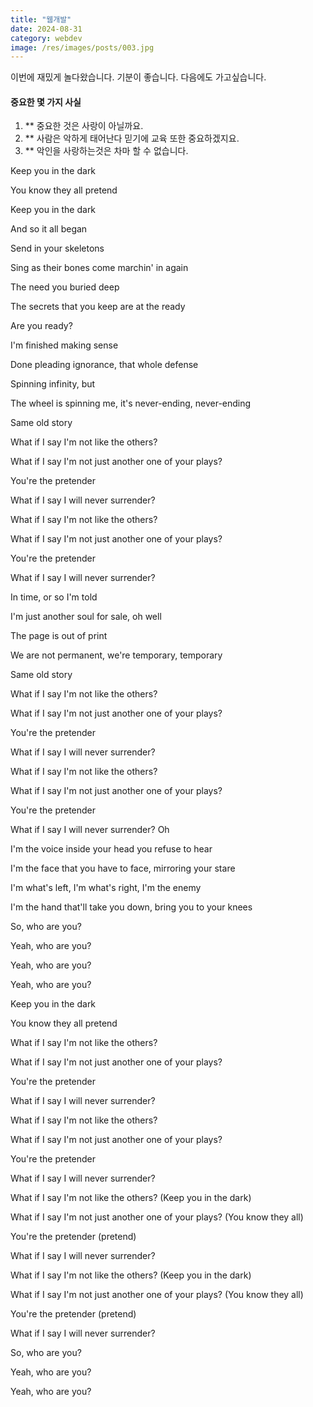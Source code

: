 ```yaml
---
title: "웹개발"
date: 2024-08-31
category: webdev
image: /res/images/posts/003.jpg
---
```


이번에 재밌게 놀다왔습니다.
기분이 좋습니다.
다음에도 가고싶습니다.

#### 중요한 몇 가지 사실

1. ** 중요한 것은 사랑이 아닐까요.
2. ** 사람은 악하게 태어난다 믿기에 교육 또한 중요하겠지요.
3. ** 악인을 사랑하는것은 차마 할 수 없습니다.

Keep you in the dark

You know they all pretend

Keep you in the dark

And so it all began

Send in your skeletons

Sing as their bones come marchin' in again

The need you buried deep

The secrets that you keep are at the ready

Are you ready?

I'm finished making sense

Done pleading ignorance, that whole defense

Spinning infinity, but

The wheel is spinning me, it's never-ending, never-ending

Same old story

What if I say I'm not like the others?

What if I say I'm not just another one of your plays?

You're the pretender

What if I say I will never surrender?

What if I say I'm not like the others?

What if I say I'm not just another one of your plays?

You're the pretender

What if I say I will never surrender?

In time, or so I'm told

I'm just another soul for sale, oh well

The page is out of print

We are not permanent, we're temporary, temporary

Same old story

What if I say I'm not like the others?

What if I say I'm not just another one of your plays?

You're the pretender

What if I say I will never surrender?

What if I say I'm not like the others?

What if I say I'm not just another one of your plays?

You're the pretender

What if I say I will never surrender? Oh

I'm the voice inside your head you refuse to hear

I'm the face that you have to face, mirroring your stare

I'm what's left, I'm what's right, I'm the enemy

I'm the hand that'll take you down, bring you to your knees

So, who are you?

Yeah, who are you?

Yeah, who are you?

Yeah, who are you?


Keep you in the dark

You know they all pretend

What if I say I'm not like the others?

What if I say I'm not just another one of your plays?

You're the pretender

What if I say I will never surrender?

What if I say I'm not like the others?

What if I say I'm not just another one of your plays?

You're the pretender

What if I say I will never surrender?

What if I say I'm not like the others? (Keep you in the dark)

What if I say I'm not just another one of your plays? (You know they all)

You're the pretender (pretend)

What if I say I will never surrender?

What if I say I'm not like the others? (Keep you in the dark)

What if I say I'm not just another one of your plays? (You know they all)

You're the pretender (pretend)

What if I say I will never surrender?

So, who are you?

Yeah, who are you?

Yeah, who are you?
